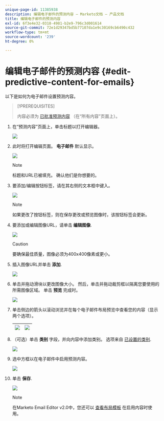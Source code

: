 ```yaml
---
unique-page-id: 11385938
description: 编辑电子邮件的预测内容 — Marketo文档 — 产品文档
title: 编辑电子邮件的预测内容
exl-id: 6f3e4e32-0318-4981-b2e9-796c3d001614
source-git-commit: 72e1d29347bd5b77107da1e9c30169cb6490c432
workflow-type: tm+mt
source-wordcount: '239'
ht-degree: 0%

---
```


# 编辑电子邮件的预测内容 {#edit-predictive-content-for-emails}

以下是如何为电子邮件设置预测内容。

>[!PREREQUISITES]
>
>内容必须为 [已批准预测内容](/help/marketo/product-docs/predictive-content/working-with-all-content/approve-a-title-for-predictive-content.md) （在“所有内容”页面上）。

1. 在“预测内容”页面上，单击标题以打开编辑器。

   ![](assets/image2017-10-3-9-3a30-3a25.png)

1. 此时将打开编辑页面。 **电子邮件** 默认显示。

   ![](assets/image2017-10-3-9-3a31-3a18.png)

   >[!NOTE]
   >
   >标题和URL已被填充。 确认他们是你想要的。

1. 要添加/编辑按钮标签，请在其右侧的文本框中键入。

   ![](assets/image2017-10-3-9-3a32-3a18.png)

   >[!NOTE]
   >
   >如果更改了按钮标签，则在保存更改或预览图像时，该按钮标签会更新。

1. 要添加或编辑图像URL，请单击 **编辑图像**.

   ![](assets/image2017-10-3-9-3a33-3a11.png)

   >[!CAUTION]
   >
   >要确保最佳质量，图像必须为400x400像素或更小。

1. 插入图像URL并单击 **添加**.

   ![](assets/five.png)

1. 单击并拖动滑块以更改图像大小。 然后，单击并拖动裁剪框以隔离您要使用的所需图像区域。 单击 **预览** 完成时。

   ![](assets/six.png)

1. 单击侧边的箭头以滚动浏览并在每个电子邮件布局预览中查看您的内容（显示两个选项）。

   | ![](assets/sevena.png) | ![](assets/sevenb.png) |
   |---|---|

1. （可选）单击 **类别** 字段，并向内容中添加类别。 选项来自 [已设置的类别](/help/marketo/product-docs/predictive-content/getting-started/set-up-categories.md).

   ![](assets/eight.png)

1. 选中方框以在电子邮件中启用预测内容。

   ![](assets/nine.png)

1. 单击 **保存**.

   ![](assets/save.png)

   >[!NOTE]
   >
   >在Marketo Email Editor v2.0中，您还可以 [查看布局模板](/help/marketo/product-docs/predictive-content/enabling-predictive-content/enable-predictive-content-in-emails.md) 在启用内容时使用。
